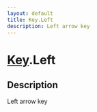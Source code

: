 ```yaml
---
layout: default
title: Key.Left
description: Left arrow key
---
```

# [Key]({{site.url}}/Pages/Reference/Key.html).Left

## Description
Left arrow key

